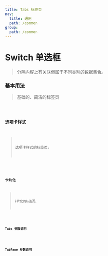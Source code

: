 ```yaml
---
title: Tabs 标签页
nav:
  title: 通用
  path: /common
group:
  path: /common
---
```


# Switch 单选框

> 分隔内容上有关联但属于不同类别的数据集合。

### 基本用法

> 基础的、简洁的标签页

<code src="./demo/index1.tsx" />

### 选项卡样式

> 选项卡样式的标签页。

<code src="./demo/index2.tsx" />

### 卡片化

> 卡片化的标签页。

<code src="./demo/index3.tsx" />

### Tabs 参数说明

<API src="./Tabs/index.tsx"/>

### TabPane 参数说明

<API src="./TabPane/index.tsx"/>
